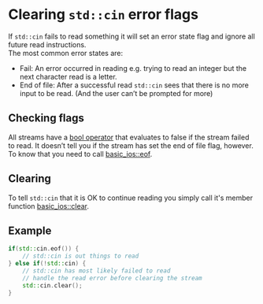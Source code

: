 # Clearing `std::cin` error flags
If `std::cin` fails to read something it will set an error state flag and ignore all future read instructions.<br/>
The most common error states are:
- Fail: An error occurred in reading e.g. trying to read an integer but the next character read is a letter.
- End of file: After a successful read `std::cin` sees that there is no more input to be read. (And the user can’t be prompted for more)

## Checking flags
All streams have a [bool operator](https://en.cppreference.com/w/cpp/io/basic_ios/operator_bool) that evaluates to false if the stream failed to read.
It doesn’t tell you if the stream has set the end of file flag, however. To know that you need to call [basic_ios::eof](https://en.cppreference.com/w/cpp/io/basic_ios/eof).

## Clearing
To tell `std::cin` that it is OK to continue reading you simply call it's member function [basic_ios::clear](https://en.cppreference.com/w/cpp/io/basic_ios/clear).

## Example
```cpp
if(std::cin.eof()) {
    // std::cin is out things to read
} else if(!std::cin) {
    // std::cin has most likely failed to read
    // handle the read error before clearing the stream
    std::cin.clear();
}
```
